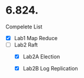# 6.824.

Compelete List

- [x] Lab1 Map Reduce
- [ ] Lab2 Raft
    - [x] Lab2A Election
    - [x] Lab2B Log Replication
    
